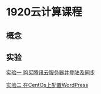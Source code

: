 # 1920云计算课程

## 概念











## 实验





[实验一 购买腾讯云服务器并登陆及同步](https://github.com/Schean17/Cloudcomputing/blob/master/Basis/README.md/)



[实验二 在CentOs上配置WordPress](https://github.com/Schean17/Cloudcomputing/blob/master/WordPress_webpage/README.md)